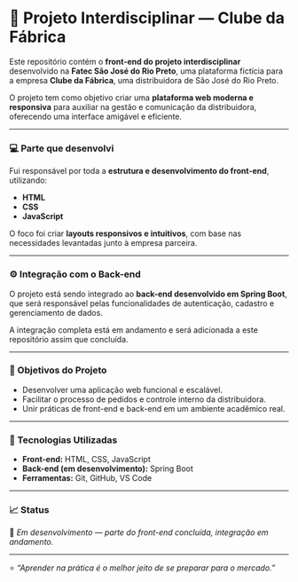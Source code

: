 # 🧩 Projeto Interdisciplinar — Clube da Fábrica

Este repositório contém o **front-end do projeto interdisciplinar** desenvolvido na **Fatec São José do Rio Preto**, uma plataforma fictícia para a empresa **Clube da Fábrica**, uma distribuidora de São José do Rio Preto.  

O projeto tem como objetivo criar uma **plataforma web moderna e responsiva** para auxiliar na gestão e comunicação da distribuidora, oferecendo uma interface amigável e eficiente.

---

### 💻 Parte que desenvolvi
Fui responsável por toda a **estrutura e desenvolvimento do front-end**, utilizando:
- **HTML**
- **CSS**
- **JavaScript**

O foco foi criar **layouts responsivos e intuitivos**, com base nas necessidades levantadas junto à empresa parceira.

---

### ⚙️ Integração com o Back-end
O projeto está sendo integrado ao **back-end desenvolvido em Spring Boot**, que será responsável pelas funcionalidades de autenticação, cadastro e gerenciamento de dados.  

A integração completa está em andamento e será adicionada a este repositório assim que concluída.

---

### 🎯 Objetivos do Projeto
- Desenvolver uma aplicação web funcional e escalável.  
- Facilitar o processo de pedidos e controle interno da distribuidora.  
- Unir práticas de front-end e back-end em um ambiente acadêmico real.  

---

### 🧠 Tecnologias Utilizadas
- **Front-end:** HTML, CSS, JavaScript  
- **Back-end (em desenvolvimento):** Spring Boot  
- **Ferramentas:** Git, GitHub, VS Code  

---

### 📈 Status
🚧 *Em desenvolvimento — parte do front-end concluída, integração em andamento.*

---

⭐ *“Aprender na prática é o melhor jeito de se preparar para o mercado.”*

